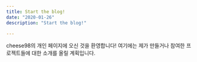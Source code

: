 ```yaml
---
title: Start the blog!
date: "2020-01-26"
description: "Start the blog!"

---
```


cheese98의 개인 페이지에 오신 것을 환영합니다! 여기에는 제가 만들거나 참여한 프로젝트들에 대한 소개를 올릴 계획입니다.